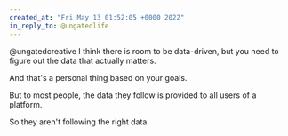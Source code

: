 ```yaml
---
created_at: "Fri May 13 01:52:05 +0000 2022"
in_reply_to: @ungatedlife
---
```


@ungatedcreative I think there is room to be data-driven, but you need to figure out the data that actually matters. 

And that's a personal thing  based on your goals. 

But to most people, the data they follow is provided to all users of a platform. 

So they aren't following the right data.